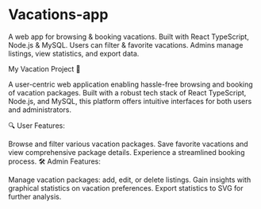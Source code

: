 # Vacations-app
A web app for browsing &amp; booking vacations. Built with React TypeScript, Node.js &amp; MySQL. Users can filter &amp; favorite vacations. Admins manage listings, view statistics, and export data.

My Vacation Project 🌴

A user-centric web application enabling hassle-free browsing and booking of vacation packages. Built with a robust tech stack of React TypeScript, Node.js, and MySQL, this platform offers intuitive interfaces for both users and administrators.

🔍 User Features:

Browse and filter various vacation packages.
Save favorite vacations and view comprehensive package details.
Experience a streamlined booking process.
🛠️ Admin Features:

Manage vacation packages: add, edit, or delete listings.
Gain insights with graphical statistics on vacation preferences.
Export statistics to SVG for further analysis.
